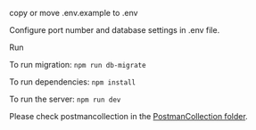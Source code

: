 copy or move .env.example to .env

Configure port number and database settings in .env file.

Run

To run migration: `npm run db-migrate`

To run dependencies: `npm install`

To run the server: `npm run dev`

Please check postmancollection in the [PostmanCollection folder](https://github.com/sushan591/diagonal/tree/main/backend/PostmanCollection).
